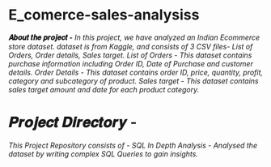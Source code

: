 # E_comerce-sales-analysiss
**𝑨𝒃𝒐𝒖𝒕 𝒕𝒉𝒆 𝒑𝒓𝒐𝒋𝒆𝒄𝒕 -**
*In this project, we have analyzed an Indian Ecommerce store dataset.* 
*dataset is from Kaggle, and consists of 3 CSV files- List of Orders, Order details, Sales target.*
*List of Orders - This dataset contains purchase information including Order ID, Date of Purchase and customer details.*
*Order Details - This dataset contains order ID, price, quantity, profit, category and subcategory of product.*
*Sales target - This dataset contains sales target amount and date for each product category.*

# 𝑷𝒓𝒐𝒋𝒆𝒄𝒕 𝑫𝒊𝒓𝒆𝒄𝒕𝒐𝒓𝒚 -

*This Project Repository consists of -*
*SQL In Depth Analysis - Analysed the dataset by writing complex SQL Queries to gain insights.*
